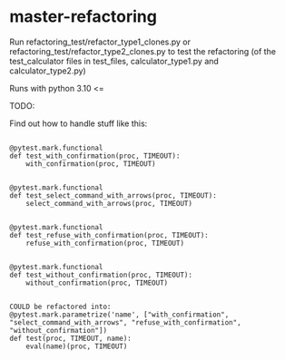 # master-refactoring

Run refactoring_test/refactor_type1_clones.py or refactoring_test/refactor_type2_clones.py to test the refactoring (of the test_calculator files in test_files, calculator_type1.py and calculator_type2.py) 


Runs with python 3.10 <=



TODO:

Find out how to handle stuff like this:

```

@pytest.mark.functional
def test_with_confirmation(proc, TIMEOUT):
    with_confirmation(proc, TIMEOUT)


@pytest.mark.functional
def test_select_command_with_arrows(proc, TIMEOUT):
    select_command_with_arrows(proc, TIMEOUT)


@pytest.mark.functional
def test_refuse_with_confirmation(proc, TIMEOUT):
    refuse_with_confirmation(proc, TIMEOUT)


@pytest.mark.functional
def test_without_confirmation(proc, TIMEOUT):
    without_confirmation(proc, TIMEOUT)


COULD be refactored into:
@pytest.mark.parametrize('name', ["with_confirmation", "select_command_with_arrows", "refuse_with_confirmation", "without_confirmation"])
def test(proc, TIMEOUT, name):
    eval(name)(proc, TIMEOUT)
```